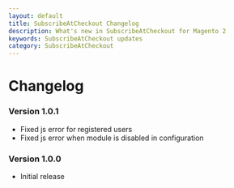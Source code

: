 ```yaml
---
layout: default
title: SubscribeAtCheckout Changelog
description: What's new in SubscribeAtCheckout for Magento 2
keywords: SubscribeAtCheckout updates
category: SubscribeAtCheckout
---
```


# Changelog

### Version 1.0.1

 -  Fixed js error for registered users
 -  Fixed js error when module is disabled in configuration

### Version 1.0.0

 -  Initial release
